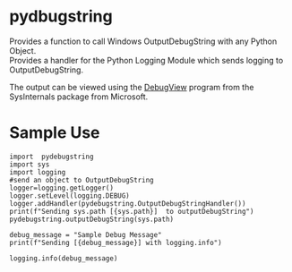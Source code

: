 # pydbugstring

Provides a function to call Windows OutputDebugString with any Python Object.  
Provides a handler for the Python Logging Module which sends logging to OutputDebugString.


The output can be viewed using the [DebugView](https://learn.microsoft.com/en-us/sysinternals/downloads/debugview) program from the SysInternals  package from Microsoft.


# Sample Use

```
import  pydebugstring
import sys
import logging
#send an object to OutputDebugString
logger=logging.getLogger()
logger.setLevel(logging.DEBUG)
logger.addHandler(pydebugstring.OutputDebugStringHandler())
print(f"Sending sys.path [{sys.path}]  to outputDebugString")
pydebugstring.outputDebugString(sys.path)

debug_message = "Sample Debug Message"
print(f"Sending [{debug_message}] with logging.info")

logging.info(debug_message)

```
